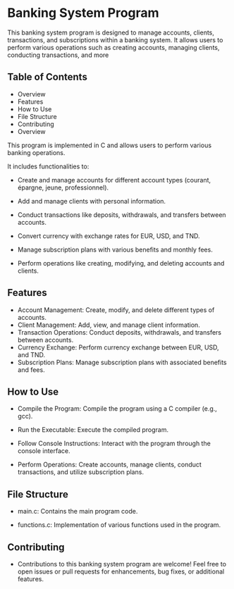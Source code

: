 # Banking System Program

This banking system program is designed to manage accounts, clients, transactions, and subscriptions within a banking system. It allows users to perform various operations such as creating accounts, managing clients, conducting transactions, and more

## Table of Contents
- Overview
- Features
- How to Use
- File Structure
- Contributing
- Overview

This program is implemented in C and allows users to perform various banking operations.

It includes functionalities to:

- Create and manage accounts for different account types (courant, épargne, jeune, professionnel).

- Add and manage clients with personal information.

- Conduct transactions like deposits, withdrawals, and transfers between accounts.

- Convert currency with exchange rates for EUR, USD, and TND.

- Manage subscription plans with various benefits and monthly fees.

- Perform operations like creating, modifying, and deleting accounts and clients.

## Features

- Account Management: Create, modify, and delete different types of accounts.
- Client Management: Add, view, and manage client information.
- Transaction Operations: Conduct deposits, withdrawals, and transfers between accounts.
- Currency Exchange: Perform currency exchange between EUR, USD, and TND.
- Subscription Plans: Manage subscription plans with associated benefits and fees.
  
## How to Use

- Compile the Program: Compile the program using a C compiler (e.g., gcc).

- Run the Executable: Execute the compiled program.

- Follow Console Instructions: Interact with the program through the console interface.

- Perform Operations: Create accounts, manage clients, conduct transactions, and utilize subscription plans.

## File Structure

- main.c: Contains the main program code.

- functions.c: Implementation of various functions used in the program.

## Contributing

- Contributions to this banking system program are welcome! Feel free to open issues or pull requests for enhancements, bug fixes, or additional features.
